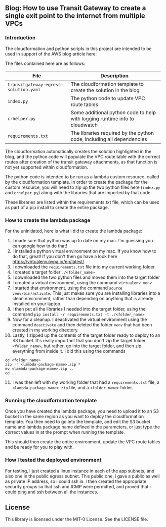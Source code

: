 ## Blog: How to use Transit Gateway to create a single exit point to the internet from multiple VPCs 

### Introduction

The cloudformation and python scripts in this project are intended to be used in support of the AWS blog article here:

The files contained here are as follows:

|File                                 | Description                                                                 |
|-------------------------------------|-----------------------------------------------------------------------------|
|`transitgateway-egress-solution.yaml`|The cloudformation template to create the solution in the blog               |
|`index.py`                           |The python code to update VPC route tables                                   |
|`crhelper.py`                        |Some additional python code to help with logging runtime info to cloudwatch  |
|`requirements.txt`                   |The libraries required by the python code, including all dependencies        |

The cloudformation automatically creates the solution highlighted in the blog, and the python code will populate the VPC route table with the correct routes after creation of the transit gateway attachments, as that function is not yet supported within cloudformation.

The python code is intended to be run as a lambda custom resource, called by the cloudformation template. In order to create the package for the custom resource, you will need to zip up the two python files here (`index.py` and `crhelper.py`) along with the libraries that are imported by that code. 

These libraries are listed within the requirements.txt file, which can be used as part of a pip install to create the entire package.

### How to create the lambda package

For the uninitiated, here is what i did to create the lambda package:

1. I made sure that python was up to date on my mac. I'm guessing you can google how to do that!
2. I installed a python virtual environment on my mac. If you know how to do that, great! If you don't then go have a look here https://virtualenv.pypa.io/en/latest/
3. I downloaded the `requirements.txt` file into my current working folder
4. I created a target folder `./<folder_name>`
5. I downloaded the two python files and moved them into the target folder
6. I created a virtual environment, using the command `virtualenv venv`
7. I started that environment, using the command `source venv/bin/activate`. This just makes sure you are installing libraries into a clean environment, rather than depending on anything that is already installed on your laptop.
8. I then put all the libraries I needed into the target folder, using the command `pip install -r requirements.txt -t ./<folder_name>`
9. Now for a cleanup. I deactivated the virtual environment using the command `deactivate` and then deleted the folder `venv` that had been created in my working directory.
10. Lastly, I zipped up the contents of the target folder ready to deploy to an S3 bucket. It's really important that you don't zip the target folder `<folder_name>`, but rather, go into the target folder, and then zip everything from inside it. I did this using the commands 
```
cd <folder_name>
zip -r <lambda-package-name>.zip *
mv <lambda-package-name>.zip ..
cd ..
```
11. I was then left with my working folder that had a `requirements.txt` file, a `<lambda-package-name>.zip` file, and a `<folder_name>` folder.

### Running the cloudformation template

Once you have created the lambda package, you need to upload it to an S3 bucket in the same region as you want to deploy the cloudformation template. You then need to go into the template, and edit the S3 bucket name and lambda package name defined in the parameters, or just type the correct values in at the prompt when running the template. 

This should then create the entire environment, update the VPC route tables and be ready for you to play with.

### How I tested the deployed environment

For testing, I just created a linux instance in each of the app subnets, and also one in the public egress subnet. This public one, i gave a public as well as private IP address, so i could ssh in. I then created the appropriate security groups so that ssh and ICMP were permitted, and proved that i could ping and ssh between all the instances.

  
## License

This library is licensed under the MIT-0 License. See the LICENSE file.

